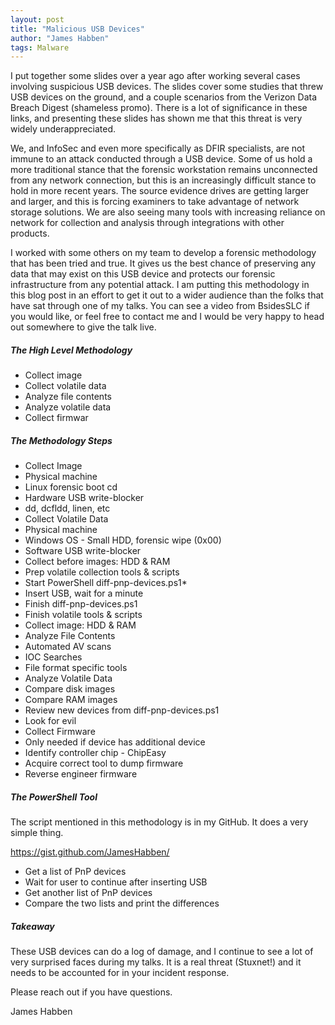 ```yaml
---
layout: post
title: "Malicious USB Devices"
author: "James Habben"
tags: Malware
---
```


I put together some slides over a year ago after working several cases involving suspicious USB devices. The slides cover some studies that threw USB devices on the ground, and a couple scenarios from the Verizon Data Breach Digest (shameless promo). There is a lot of significance in these links, and presenting these slides has shown me that this threat is very widely underappreciated.

We, and InfoSec and even more specifically as DFIR specialists, are not immune to an attack conducted through a USB device. Some of us hold a more traditional stance that the forensic workstation remains unconnected from any network connection, but this is an increasingly difficult stance to hold in more recent years. The source evidence drives are getting larger and larger, and this is forcing examiners to take advantage of network storage solutions. We are also seeing many tools with increasing reliance on network for collection and analysis through integrations with other products.

I worked with some others on my team to develop a forensic methodology that has been tried and true. It gives us the best chance of preserving any data that may exist on this USB device and protects our forensic infrastructure from any potential attack. I am putting this methodology in this blog post in an effort to get it out to a wider audience than the folks that have sat through one of my talks. You can see a video from BsidesSLC if you would like, or feel free to contact me and I would be very happy to head out somewhere to give the talk live.

##### The High Level Methodology

- Collect image
- Collect volatile data
- Analyze file contents
- Analyze volatile data
- Collect firmwar

##### The Methodology Steps

- Collect Image
- Physical machine
- Linux forensic boot cd
- Hardware USB write-blocker
- dd, dcfldd, linen, etc
- Collect Volatile Data
- Physical machine
- Windows OS - Small HDD, forensic wipe (0x00)
- Software USB write-blocker
- Collect before images: HDD &amp; RAM
- Prep volatile collection tools &amp; scripts
- Start PowerShell diff-pnp-devices.ps1*
- Insert USB, wait for a minute
- Finish diff-pnp-devices.ps1
- Finish volatile tools &amp; scripts
- Collect image: HDD &amp; RAM
- Analyze File Contents
- Automated AV scans
- IOC Searches
- File format specific tools
- Analyze Volatile Data
- Compare disk images
- Compare RAM images
- Review new devices from diff-pnp-devices.ps1
- Look for evil
- Collect Firmware
- Only needed if device has additional device
- Identify controller chip - ChipEasy
- Acquire correct tool to dump firmware
- Reverse engineer firmware

##### The PowerShell Tool

The script mentioned in this methodology is in my GitHub. It does a very simple thing.

https://gist.github.com/JamesHabben/

- Get a list of PnP devices
- Wait for user to continue after inserting USB
- Get another list of PnP devices
- Compare the two lists and print the differences

##### Takeaway

These USB devices can do a log of damage, and I continue to see a lot of very surprised faces during my talks. It is a real threat (Stuxnet!) and it needs to be accounted for in your incident response.

Please reach out if you have questions.

James Habben
